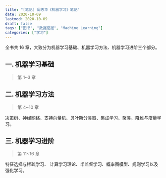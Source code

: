 ```yaml
---
title: "[笔记] 周志华《机器学习》笔记"
date: 2020-10-09
lastmod: 2020-10-09
draft: false
tags: ["图书", "数据挖掘", "Machine Learning"]
categories: ["学习"]
---
```




全书共 16 章，大致分为机器学习基础、机器学习方法、机器学习进阶三个部分。

## 一. 机器学习基础

> 第 1~3 章





## 二. 机器学习方法

> 第 4~10 章



决策树、神经网络、支持向量机、贝叶斯分类器、集成学习、聚类、降维与度量学习。

## 三. 机器学习进阶

> 第 11~16 章



特征选择与稀疏学习、 计算学习理论、半监督学习、概率图模型、规则学习以及强化学习。